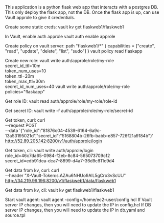 This application is a python flask web app that interacts with a postgres DB. This only deploy the flask app, not the DB.
Once the flask app is up, can use Vault approle to give it credentials.

Create some static creds:
vault kv get flaskweb1/flaskweb1

In Vault, enable auth approle
vault auth enable approle

Create policy on vault server:
path "flaskweb1/*" {
    capabilities = ["create", "read", "update", "delete", "list", "sudo"]
}
vault policy read flaskapp

Create new role:
vault write auth/approle/role/my-role \
    secret_id_ttl=10m \
    token_num_uses=10 \
    token_ttl=20m \
    token_max_ttl=30m \
    secret_id_num_uses=40
vault write auth/approle/role/my-role policies="flaskapp"

Get role ID:
vault read auth/approle/role/my-role/role-id

Get secret ID:
vault write -f auth/approle/role/my-role/secret-id

Get token, curl:
curl \
    --request POST \
    --data '{"role_id":"81876c04-4539-6164-6a9c-13a53195021d","secret_id":"5168804b-26fb-babb-e857-726f21a9184b"}' \
    http://52.89.205.142:8200/v1/auth/approle/login

Get token, cli:
vault write auth/approle/login \
    role_id=46c7da65-0984-f2eb-8c84-565073709cf2 \
    secret_id=edb91dea-dca7-8899-d4a7-36d9c811c9d4

Get data from kv, curl:
curl \
    --header "X-Vault-Token:s.AZAu6NHUo9AlL5gCro3vScUU" \
    http://34.219.99.196:8200/v1/flaskweb1/data/flaskweb1

Get data from kv, cli:
vault kv get flaskweb1/flaskweb1

Start vault agent:
vault agent -config=/home/ec2-user/config.hcl
If Vault server IP changes, then you will need to update the IP in config.hcl
If DB server IP changes, then you will need to update the IP in db.yaml and source.tpl